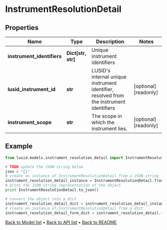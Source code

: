# InstrumentResolutionDetail


## Properties
Name | Type | Description | Notes
------------ | ------------- | ------------- | -------------
**instrument_identifiers** | **Dict[str, str]** | Unique instrument identifiers | 
**lusid_instrument_id** | **str** | LUSID&#39;s internal unique instrument identifier, resolved from the instrument identifiers | [optional] [readonly] 
**instrument_scope** | **str** | The scope in which the instrument lies. | [optional] [readonly] 

## Example

```python
from lusid.models.instrument_resolution_detail import InstrumentResolutionDetail

# TODO update the JSON string below
json = "{}"
# create an instance of InstrumentResolutionDetail from a JSON string
instrument_resolution_detail_instance = InstrumentResolutionDetail.from_json(json)
# print the JSON string representation of the object
print InstrumentResolutionDetail.to_json()

# convert the object into a dict
instrument_resolution_detail_dict = instrument_resolution_detail_instance.to_dict()
# create an instance of InstrumentResolutionDetail from a dict
instrument_resolution_detail_form_dict = instrument_resolution_detail.from_dict(instrument_resolution_detail_dict)
```
[Back to Model list](../README.md#documentation-for-models) &#8226; [Back to API list](../README.md#documentation-for-api-endpoints) &#8226; [Back to README](../README.md)


